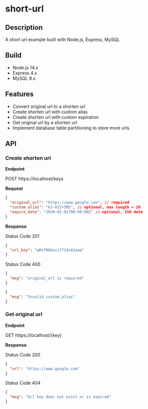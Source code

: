 # short-url

## Description
A short url example built with Node.js, Express, MySQL

## Build
- Node.js 14.x
- Express 4.x
- MySQL 8.x

## Features
- Convert original url to a shorten url
- Create shorten url with custom alias
- Create shorten url with custom expiration
- Get original url by a shorten url
- Implement database table partitioning to store more urls

## API

### Create shorten url

**Endpoint**

POST https://localhost/keys

**Request**

```JSON
{
  "original_url": "https://www.google.com", // required
  "custom_alias": "DJ-A32+3M2", // optional, max length = 20
  "expire_date": "2030-01-01T00:00:00Z" // optional, ISO date
}
```

**Response**

Status Code 201
```JSON
{
  "url_key": "wMzfR6Osci7714cA3aaq"
}
```
Status Code 400
```JSON
{
  "msg": "original_url is required"
}
```
```JSON
{
  "msg": "Invalid custom_alias"
}
```

### Get original url

**Endpoint**

GET https://localhost/{key}

**Response**

Status Code 200
```JSON
{
  "url": "https://www.google.com"
}
```
Status Code 404
```JSON
{
  "msg": "Url key does not exist or is expired"
}
```